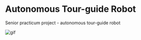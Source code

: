 # Autonomous Tour-guide Robot
Senior practicum project - autonomous tour-guide robot


![gif](https://github.com/weretew/Autonomous-Tour-Guide-Robot/blob/master/tour_guide_robot.gif?raw=true)
